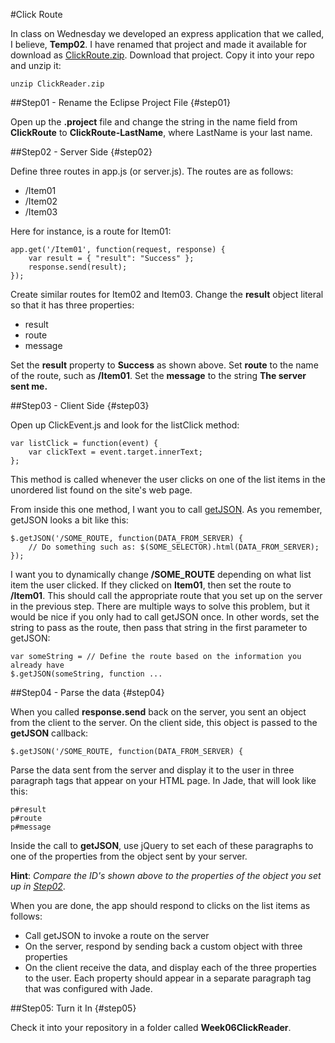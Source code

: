  #Click Route

In class on Wednesday we developed an express application that we called, I believe, **Temp02**. I have renamed that project and made it available for download as [ClickRoute.zip][ClickRoute]. Download that project. Copy it into your repo and unzip it:

    unzip ClickReader.zip
    
[ClickRoute]: http://elvenware.com/charlie/downloads/ClickRoute.zip
    
##Step01 - Rename the Eclipse Project File {#step01}

Open up the **.project** file and change the string in the name field from **ClickRoute** to **ClickRoute-LastName**, where LastName is your last name.

##Step02 - Server Side {#step02}

Define three routes in app.js (or server.js). The routes are as follows:

- /Item01
- /Item02
- /Item03

Here for instance, is a route for Item01:

    app.get('/Item01', function(request, response) {
        var result = { "result": "Success" };
        response.send(result);
    });

Create similar routes for Item02 and Item03. Change the **result** object literal so that it has three properties:

- result
- route
- message

Set the **result** property to **Success** as shown above. Set **route** to the name of the route, such as **/Item01**. Set the **message** to the string **The server sent me.**

##Step03 - Client Side {#step03}

Open up ClickEvent.js and look for the listClick method:

    var listClick = function(event) {
        var clickText = event.target.innerText;
    };

This method is called whenever the user clicks on one of the list items in the unordered list found on the site's web page. 

From inside this one method, I want you to call [getJSON][getJson]. As you remember, getJSON looks a bit like this:

    $.getJSON('/SOME_ROUTE, function(DATA_FROM_SERVER) {
        // Do something such as: $(SOME_SELECTOR).html(DATA_FROM_SERVER);
    });

I want you to dynamically change **/SOME_ROUTE** depending on what list item the user clicked. If they clicked on **Item01**, then set the route to **/Item01**. This should call the appropriate route that you set up on the server in the previous step. There are multiple ways to solve this problem, but it would be nice if you only had to call getJSON once. In other words, set the string to pass as the route, then pass that string in the first parameter to getJSON:

    var someString = // Define the route based on the information you already have
    $.getJSON(someString, function ... 
    
##Step04 - Parse the data {#step04}

When you called **response.send** back on the server, you sent an object from the client to the server. On the client side, this object is passed to the **getJSON** callback:

    $.getJSON('/SOME_ROUTE, function(DATA_FROM_SERVER) {
    
Parse the data sent from the server and display it to the user in three paragraph tags that appear on your HTML page. In Jade, that will look like this:

    p#result
    p#route
    p#message
    
Inside the call to **getJSON**, use jQuery to set each of these paragraphs to one of the properties from the object sent by your server. 

**Hint**: *Compare the ID's shown above to the properties of the object you set up in [Step02](#step02)*. 

When you are done, the app should respond to clicks on the list items as follows:

- Call getJSON to invoke a route on the server
- On the server, respond by sending back a custom object with three properties
- On the client receive the data, and display each of the three properties to the user. Each property should appear in a separate paragraph tag that was configured with Jade.

[getJson]: http://www.elvenware.com/charlie/development/web/JavaScript/JQueryBasic.html#getJSON

##Step05: Turn it In {#step05}

Check it into your repository in a folder called **Week06ClickReader**. 
